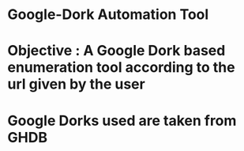 # Google-Dork Automation Tool 
# Objective : A Google Dork based enumeration tool according to the url given by the user 
# Google Dorks used are taken from GHDB

